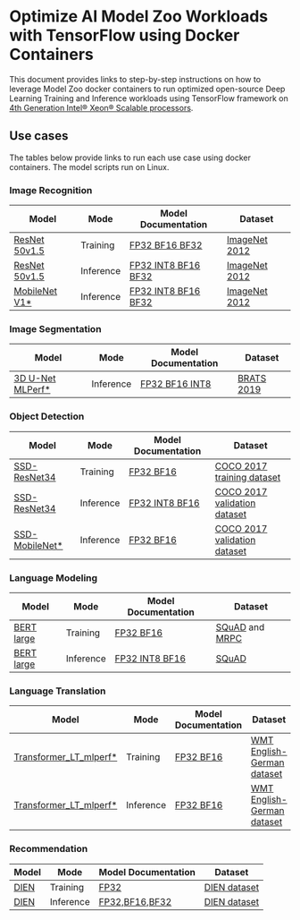 # Optimize AI Model Zoo Workloads with TensorFlow using Docker Containers

This document provides links to step-by-step instructions on how to leverage Model Zoo docker containers to run optimized open-source Deep Learning Training and Inference workloads using TensorFlow framework on [4th Generation Intel® Xeon® Scalable processors](https://www.intel.com/content/www/us/en/newsroom/opinion/updates-next-gen-data-center-platform-sapphire-rapids.html#gs.blowcx).

## Use cases

The tables below provide links to run each use case using docker containers. The model scripts run on Linux. 

### Image Recognition

| Model                                                  | Mode      | Model Documentation |  Dataset |
| ------------------------------------------------------ | ----------| ------------------- | ---------------------- |
| [ResNet 50v1.5](https://github.com/tensorflow/models/tree/v2.11.0/official/legacy/image_classification/resnet) | Training | [FP32 BF16 BF32](https://github.com/IntelAI/models/blob/master/quickstart/image_recognition/tensorflow/resnet50v1_5/training/cpu/README_SPR_DEV_CAT.md) | [ImageNet 2012](https://github.com/IntelAI/models/tree/master/datasets/imagenet/README.md) |
| [ResNet 50v1.5](https://github.com/tensorflow/models/tree/v2.11.0/official/legacy/image_classification/resnet) | Inference | [FP32 INT8 BF16 BF32](https://github.com/IntelAI/models/blob/master/quickstart/image_recognition/tensorflow/resnet50v1_5/inference/cpu/README_SPR_DEV_CAT.md) | [ImageNet 2012](https://github.com/IntelAI/models/tree/master/datasets/imagenet/README.md) |
| [MobileNet V1*](https://arxiv.org/pdf/1704.04861.pdf) | Inference | [FP32 INT8 BF16 BF32](https://github.com/IntelAI/models/blob/master/quickstart/image_recognition/tensorflow/resnet50v1_5/inference/cpu/README_SPR_DEV_CAT.md) | [ImageNet 2012](https://github.com/IntelAI/models/tree/master/datasets/imagenet/README.md) |

### Image Segmentation

| Model                                                  | Mode      | Model Documentation |  Dataset |
| ------------------------------------------------------ | ----------| ------------------- | ---------------------- |
| [3D U-Net MLPerf*](https://arxiv.org/pdf/1606.06650.pdf) | Inference | [FP32 BF16 INT8](https://github.com/IntelAI/models/blob/master/quickstart/image_segmentation/tensorflow/3d_unet_mlperf/inference/cpu/README_SPR_DEV_CAT.md) | [BRATS 2019](https://www.med.upenn.edu/cbica/brats2019/data.html) |

### Object Detection 

| Model                                                  | Mode      | Model Documentation |  Dataset |
| ------------------------------------------------------ | ----------| ------------------- | ---------------------- |
| [SSD-ResNet34](https://arxiv.org/pdf/1512.02325.pdf) | Training | [FP32 BF16](https://github.com/IntelAI/models/blob/master/quickstart/object_detection/tensorflow/ssd-resnet34/training/cpu/README_SPR_DEV_CAT.md) | [COCO 2017 training dataset](https://github.com/IntelAI/models/tree/master/datasets/coco/README_train.md) |
| [SSD-ResNet34](https://arxiv.org/pdf/1512.02325.pdf) | Inference | [FP32 INT8 BF16](https://github.com/IntelAI/models/blob/master/quickstart/object_detection/tensorflow/ssd-resnet34/inference/cpu/README_SPR_DEV_CAT.md) | [COCO 2017 validation dataset](https://github.com/IntelAI/models/tree/master/datasets/coco#download-and-preprocess-the-coco-validation-images) |
| [SSD-MobileNet*](https://arxiv.org/pdf/1704.04861.pdf) | Inference | [FP32 BF16](https://github.com/IntelAI/models/blob/master/quickstart/object_detection/tensorflow/ssd-mobilenet/inference/cpu/README_SPR_DEV_CAT.md) | [COCO 2017 validation dataset](https://github.com/IntelAI/models/tree/master/datasets/coco#download-and-preprocess-the-coco-validation-images) |

### Language Modeling 

| Model                                                  | Mode      | Model Documentation |  Dataset |
| ------------------------------------------------------ | ----------| ------------------- | ---------------------- |
| [BERT large](https://arxiv.org/pdf/1810.04805.pdf) | Training | [FP32 BF16](https://github.com/IntelAI/models/blob/master/quickstart/language_modeling/tensorflow/bert_large/training/cpu/README_SPR_DEV_CAT.md) |  [SQuAD](https://github.com/IntelAI/models/tree/master/datasets/bert_data/README.md#fine-tuning-with-bert-using-squad-data) and [MRPC](https://github.com/IntelAI/models/tree/master/datasets/bert_data/README.md#classification-training-with-bert) |
| [BERT large](https://arxiv.org/pdf/1810.04805.pdf) | Inference | [FP32 INT8 BF16](https://github.com/IntelAI/models/blob/master/quickstart/language_modeling/tensorflow/bert_large/inference/cpu/README_SPR_DEV_CAT.md) | [SQuAD](https://github.com/IntelAI/models/tree/master/datasets/bert_data/README.md#inference) |

### Language Translation 

| Model                                                  | Mode      | Model Documentation |  Dataset |
| ------------------------------------------------------ | ----------| ------------------- | ---------------------- |
| [Transformer_LT_mlperf*](https://arxiv.org/pdf/1706.03762.pdf) | Training | [FP32 BF16](https://github.com/IntelAI/models/blob/master/quickstart/language_translation/tensorflow/transformer_mlperf/training/cpu/README_SPR_DEV_CAT.md) | [WMT English-German dataset](https://github.com/IntelAI/models/tree/master/datasets/transformer_data#transformer-language-mlperf-dataset) |
|  [Transformer_LT_mlperf*](https://arxiv.org/pdf/1706.03762.pdf) | Inference | [FP32 BF16](https://github.com/IntelAI/models/blob/master/quickstart/language_translation/tensorflow/transformer_mlperf/inference/cpu/README_SPR_DEV_CAT.md) |  [WMT English-German dataset](https://github.com/IntelAI/models/tree/master/datasets/transformer_data#transformer-language-mlperf-dataset) |

### Recommendation

| Model                                                  | Mode      | Model Documentation |  Dataset |
| ------------------------------------------------------ | ----------| ------------------- | ---------------------- |
|[DIEN](https://arxiv.org/abs/1809.03672.pdf) | Training | [FP32](https://github.com/IntelAI/models/blob/master/quickstart/recommendation/tensorflow/dien/training/cpu/README_SPR_DEV_CAT.md) | [DIEN dataset](https://github.com/IntelAI/models/tree/master/benchmarks/recommendation/tensorflow/dien#1-prepare-datasets-1) |
| [DIEN](https://arxiv.org/abs/1809.03672.pdf) | Inference | [FP32,BF16,BF32](https://github.com/IntelAI/models/blob/master/quickstart/recommendation/tensorflow/dien/inference/cpu/README_SPR_DEV_CAT.md) | [DIEN dataset](https://github.com/IntelAI/models/tree/master/benchmarks/recommendation/tensorflow/dien/inference#datasets) |

